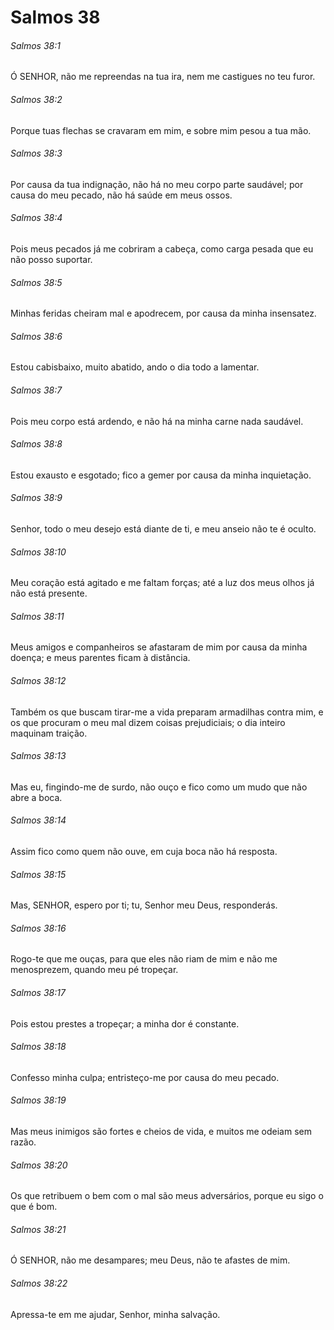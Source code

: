# Salmos 38

###### Salmos 38:1

Ó SENHOR, não me repreendas na tua ira, nem me castigues no teu furor.

###### Salmos 38:2

Porque tuas flechas se cravaram em mim, e sobre mim pesou a tua mão.

###### Salmos 38:3

Por causa da tua indignação, não há no meu corpo parte saudável; por causa do meu pecado, não há saúde em meus ossos.

###### Salmos 38:4

Pois meus pecados já me cobriram a cabeça, como carga pesada que eu não posso suportar.

###### Salmos 38:5

Minhas feridas cheiram mal e apodrecem, por causa da minha insensatez.

###### Salmos 38:6

Estou cabisbaixo, muito abatido, ando o dia todo a lamentar.

###### Salmos 38:7

Pois meu corpo está ardendo, e não há na minha carne nada saudável.

###### Salmos 38:8

Estou exausto e esgotado; fico a gemer por causa da minha inquietação.

###### Salmos 38:9

Senhor, todo o meu desejo está diante de ti, e meu anseio não te é oculto.

###### Salmos 38:10

Meu coração está agitado e me faltam forças; até a luz dos meus olhos já não está presente.

###### Salmos 38:11

Meus amigos e companheiros se afastaram de mim por causa da minha doença; e meus parentes ficam à distância.

###### Salmos 38:12

Também os que buscam tirar-me a vida preparam armadilhas contra mim, e os que procuram o meu mal dizem coisas prejudiciais; o dia inteiro maquinam traição.

###### Salmos 38:13

Mas eu, fingindo-me de surdo, não ouço e fico como um mudo que não abre a boca.

###### Salmos 38:14

Assim fico como quem não ouve, em cuja boca não há resposta.

###### Salmos 38:15

Mas, SENHOR, espero por ti; tu, Senhor meu Deus, responderás.

###### Salmos 38:16

Rogo-te que me ouças, para que eles não riam de mim e não me menosprezem, quando meu pé tropeçar.

###### Salmos 38:17

Pois estou prestes a tropeçar; a minha dor é constante.

###### Salmos 38:18

Confesso minha culpa; entristeço-me por causa do meu pecado.

###### Salmos 38:19

Mas meus inimigos são fortes e cheios de vida, e muitos me odeiam sem razão.

###### Salmos 38:20

Os que retribuem o bem com o mal são meus adversários, porque eu sigo o que é bom.

###### Salmos 38:21

Ó SENHOR, não me desampares; meu Deus, não te afastes de mim.

###### Salmos 38:22

Apressa-te em me ajudar, Senhor, minha salvação.

